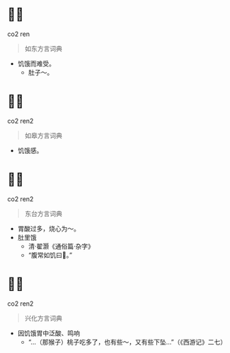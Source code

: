 # 𤵥人
co2 ren
> 如东方言词典
- 饥饿而难受。
  - 肚子～。

# 𤵥人
co2 ren2
> 如皋方言词典
- 饥饿感。

# 𤵥人
co2 ren2
> 东台方言词典
- 胃酸过多，烧心为～。
- 肚里饿
  - 清·翟灏《通俗篇·杂字》
  - “腹常如饥曰𤵥。”

# 𤵥人
co2 ren2
> 兴化方言词典
- 因饥饿胃中泛酸、鸣响
  - “…（那猴子）桃子吃多了，也有些～，又有些下坠…”（《西游记》二七）
